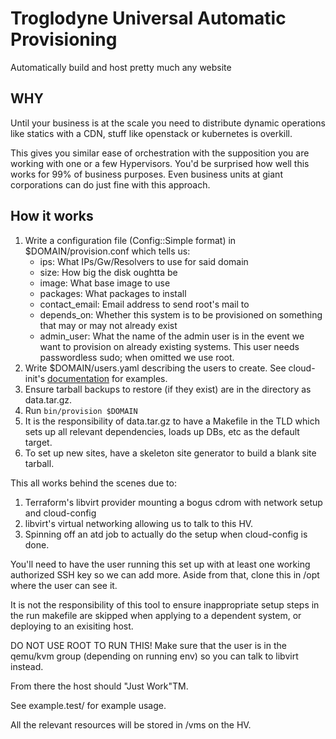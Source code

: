 # Troglodyne Universal Automatic Provisioning

Automatically build and host pretty much any website

## WHY

Until your business is at the scale you need to distribute dynamic operations like statics with a CDN, stuff like openstack or kubernetes is overkill.

This gives you similar ease of orchestration with the supposition you are working with one or a few Hypervisors.
You'd be surprised how well this works for 99% of business purposes.
Even business units at giant corporations can do just fine with this approach.

## How it works

1. Write a configuration file (Config::Simple format) in $DOMAIN/provision.conf which tells us:
    * ips: What IPs/Gw/Resolvers to use for said domain
    * size: How big the disk oughtta be
    * image: What base image to use
    * packages: What packages to install
    * contact\_email: Email address to send root's mail to
    * depends\_on: Whether this system is to be provisioned on something that may or may not already exist
    * admin\_user: What the name of the admin user is in the event we want to provision on already existing systems.  This user needs passwordless sudo; when omitted we use root.
2. Write $DOMAIN/users.yaml describing the users to create. See cloud-init's [documentation](https://cloudinit.readthedocs.io/en/latest/reference/modules.html#users-and-groups) for examples.
2. Ensure tarball backups to restore (if they exist) are in the directory as data.tar.gz.
2. Run `bin/provision $DOMAIN`
3. It is the responsibility of data.tar.gz to have a Makefile in the TLD which sets up all relevant dependencies, loads up DBs, etc as the default target.
4. To set up new sites, have a skeleton site generator to build a blank site tarball.

This all works behind the scenes due to:
1. Terraform's libvirt provider mounting a bogus cdrom with network setup and cloud-config
2. libvirt's virtual networking allowing us to talk to this HV.
3. Spinning off an atd job to actually do the setup when cloud-config is done.

You'll need to have the user running this set up with at least one working authorized SSH key so we can add more.
Aside from that, clone this in /opt where the user can see it.

It is not the responsibility of this tool to ensure inappropriate setup steps in the run makefile are skipped when applying to a dependent system, or deploying to an exisiting host.

DO NOT USE ROOT TO RUN THIS!
Make sure that the user is in the qemu/kvm group (depending on running env) so you can talk to libvirt instead.

From there the host should "Just Work"TM.

See example.test/ for example usage.

All the relevant resources will be stored in /vms on the HV.
